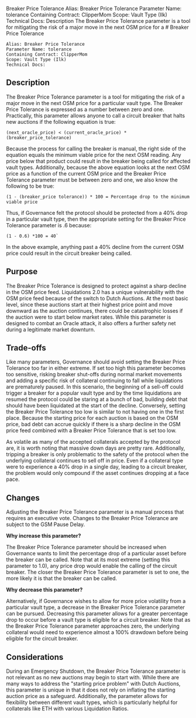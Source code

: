 Breaker Price Tolerance
Alias: Breaker Price Tolerance
Parameter Name: tolerance
Containing Contract: ClipperMom
Scope: Vault Type (Ilk)
Technical Docs:
Description
The Breaker Price Tolerance parameter is a tool for mitigating the risk of a major move in the next OSM price for a # Breaker Price Tolerance

```
Alias: Breaker Price Tolerance
Parameter Name: tolerance
Containing Contract: ClipperMom
Scope: Vault Type (Ilk)
Technical Docs:
```

## Description

The Breaker Price Tolerance parameter is a tool for mitigating the risk of a major move in the next OSM price for a particular vault type. The Breaker Price Tolerance is expressed as a number between zero and one. Practically, this parameter allows anyone to call a circuit breaker that halts new auctions if the following equation is true:

```
(next_oracle_price) < (current_oracle_price) * (breaker_price_tolerance)
```

Because the process for calling the breaker is manual, the right side of the equation equals the minimum viable price for the next OSM reading. Any price below that product could result in the breaker being called for affected vault types. Additionally, because the above equation looks at the next OSM price as a function of the current OSM price and the Breaker Price Tolerance parameter must be between zero and one, we also know the following to be true:

```
(1 - (breaker_price tolerance)) * 100 = Percentage drop to the minimum viable price
```

Thus, if Governance felt the protocol should be protected from a 40% drop in a particular vault type, then the appropriate setting for the Breaker Price Tolerance parameter is .6 because:

```
(1 - 0.6) *100 = 40`
```

In the above example, anything past a 40% decline from the current OSM price could result in the circuit breaker being called.

## Purpose

The Breaker Price Tolerance is designed to protect against a sharp decline in the OSM price feed. Liquidations 2.0 has a unique vulnerability with the OSM price feed because of the switch to Dutch Auctions. At the most basic level, since these auctions start at their highest price point and move downward as the auction continues, there could be catastrophic losses if the auction were to start below market rates. While this parameter is designed to combat an Oracle attack, it also offers a further safety net during a legitimate market downturn.


## Trade-offs

Like many parameters, Governance should avoid setting the Breaker Price Tolerance too far in either extreme. If set too high this parameter becomes too sensitive, risking breaker shut-offs during normal market movements and adding a specific risk of collateral continuing to fall while liquidations are prematurely paused. In this scenario, the beginning of a sell-off could trigger a breaker for a popular vault type and by the time liquidations are resumed the protocol could be staring at a bunch of bad, building debt that should have been liquidated at the start of the decline. Conversely, setting the Breaker Price Tolerance too low is similar to not having one in the first place. Because the starting price for each auction is based on the OSM price, bad debt can accrue quickly if there is a sharp decline in the OSM price feed combined with a Breaker Price Tolerance that is set too low. 

As volatile as many of the accepted collaterals accepted by the protocol are, it is worth noting that massive down days are pretty rare. Additionally, tripping a breaker is only problematic to the safety of the protocol when the underlying collateral continues to sell off in price. Even if a collateral type were to experience a 40% drop in a single day, leading to a circuit breaker, the problem would only compound if the asset continues dropping at a face pace.

## Changes

Adjusting the Breaker Price Tolerance parameter is a manual process that requires an executive vote. Changes to the Breaker Price Tolerance are subject to the GSM Pause Delay.

**Why increase this parameter?**

The Breaker Price Tolerance parameter should be increased when Governance wants to limit the percentage drop of a particular asset before the breaker can be called. Note that at its most extreme (setting this parameter to 1.0), any price drop would enable the calling of the circuit breaker. The closer the Breaker Price Tolerance parameter is set to one, the more likely it is that the breaker can be called.

**Why decrease this parameter?**

Alternatively, if Governance wishes to allow for more price volatility from a particular vault type, a decrease in the Breaker Price Tolerance parameter can be pursued. Decreasing this parameter allows for a greater percentage drop to occur before a vault type is eligible for a circuit breaker. Note that as the Breaker Price Tolerance parameter approaches zero, the underlying collateral would need to experience almost a 100% drawdown before being eligible for the circuit breaker. 

## Considerations

During an Emergency Shutdown, the Breaker Price Tolerance parameter is not relevant as no new auctions may begin to start with. While there are many ways to address the "starting price problem" with Dutch Auctions, this parameter is unique in that it does not rely on inflating the starting auction price as a safeguard. Additionally, the parameter allows for flexibility between different vault types, which is particularly helpful for collaterals like ETH with various Liquidation Ratios.

